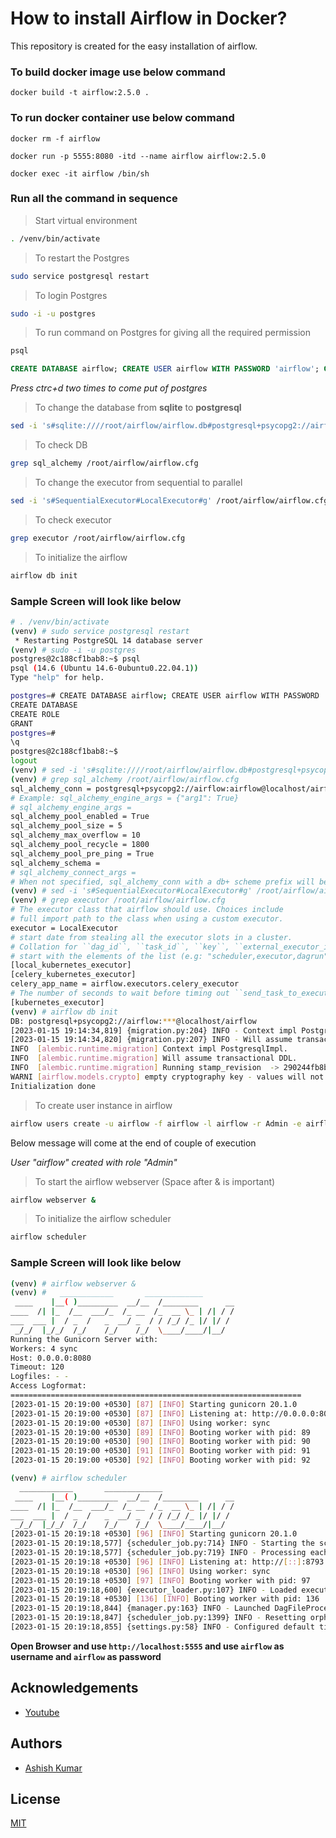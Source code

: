 # How to install Airflow in Docker?

This repository is created for the easy installation of airflow.

### To build docker image use below command

```
docker build -t airflow:2.5.0 .
```

### To run docker container use below command

```
docker rm -f airflow
```

```
docker run -p 5555:8080 -itd --name airflow airflow:2.5.0
```

```
docker exec -it airflow /bin/sh
```

### Run all the command in sequence

> Start virtual environment

```sh
. /venv/bin/activate
```

> To restart the Postgres

```sh
sudo service postgresql restart
```

> To login Postgres

```sh
sudo -i -u postgres
```

> To run command on Postgres for giving all the required permission

```sh
psql
```

```sql
CREATE DATABASE airflow; CREATE USER airflow WITH PASSWORD 'airflow'; GRANT ALL PRIVILEGES ON DATABASE airflow TO airflow;
```

*Press ctrc+d two times to come put of postgres*

> To change the database from **sqlite** to **postgresql**

```sh
sed -i 's#sqlite:////root/airflow/airflow.db#postgresql+psycopg2://airflow:airflow@localhost/airflow#g' /root/airflow/airflow.cfg
```

> To check DB

```sh
grep sql_alchemy /root/airflow/airflow.cfg
```

> To change the executor from sequential to parallel

```sh
sed -i 's#SequentialExecutor#LocalExecutor#g' /root/airflow/airflow.cfg
```

> To check executor

```sh
grep executor /root/airflow/airflow.cfg
```

> To initialize the airflow

```sh
airflow db init
```

### Sample Screen will look like below

```sh
# . /venv/bin/activate
(venv) # sudo service postgresql restart
 * Restarting PostgreSQL 14 database server                                                    [ OK ]
(venv) # sudo -i -u postgres
postgres@2c188cf1bab8:~$ psql
psql (14.6 (Ubuntu 14.6-0ubuntu0.22.04.1))
Type "help" for help.

postgres=# CREATE DATABASE airflow; CREATE USER airflow WITH PASSWORD 'airflow'; GRANT ALL PRIVILEGES ON DATABASE airflow TO airflow;
CREATE DATABASE
CREATE ROLE
GRANT
postgres=#
\q
postgres@2c188cf1bab8:~$
logout
(venv) # sed -i 's#sqlite:////root/airflow/airflow.db#postgresql+psycopg2://airflow:airflow@localhost/airflow#g' /root/airflow/airflow.cfg
(venv) # grep sql_alchemy /root/airflow/airflow.cfg
sql_alchemy_conn = postgresql+psycopg2://airflow:airflow@localhost/airflow
# Example: sql_alchemy_engine_args = {"arg1": True}
# sql_alchemy_engine_args =
sql_alchemy_pool_enabled = True
sql_alchemy_pool_size = 5
sql_alchemy_max_overflow = 10
sql_alchemy_pool_recycle = 1800
sql_alchemy_pool_pre_ping = True
sql_alchemy_schema =
# sql_alchemy_connect_args =
# When not specified, sql_alchemy_conn with a db+ scheme prefix will be used
(venv) # sed -i 's#SequentialExecutor#LocalExecutor#g' /root/airflow/airflow.cfg
(venv) # grep executor /root/airflow/airflow.cfg
# The executor class that airflow should use. Choices include
# full import path to the class when using a custom executor.
executor = LocalExecutor
# start date from stealing all the executor slots in a cluster.
# Collation for ``dag_id``, ``task_id``, ``key``, ``external_executor_id`` columns
# start with the elements of the list (e.g: "scheduler,executor,dagrun")
[local_kubernetes_executor]
[celery_kubernetes_executor]
celery_app_name = airflow.executors.celery_executor
# The number of seconds to wait before timing out ``send_task_to_executor`` or
[kubernetes_executor]
(venv) # airflow db init
DB: postgresql+psycopg2://airflow:***@localhost/airflow
[2023-01-15 19:14:34,819] {migration.py:204} INFO - Context impl PostgresqlImpl.
[2023-01-15 19:14:34,820] {migration.py:207} INFO - Will assume transactional DDL.
INFO  [alembic.runtime.migration] Context impl PostgresqlImpl.
INFO  [alembic.runtime.migration] Will assume transactional DDL.
INFO  [alembic.runtime.migration] Running stamp_revision  -> 290244fb8b83
WARNI [airflow.models.crypto] empty cryptography key - values will not be stored encrypted.
Initialization done
```

> To create user instance in airflow

```sh
airflow users create -u airflow -f airflow -l airflow -r Admin -e airflow@gmail.com -p airflow
```

Below message will come at the end of couple of execution

*User "airflow" created with role "Admin"*

> To start the airflow webserver (Space after & is important)

```sh
airflow webserver & 
```

> To initialize the airflow scheduler

```sh
airflow scheduler
```

### Sample Screen will look like below

```sh
(venv) # airflow webserver &
(venv) #   ____________       _____________
 ____    |__( )_________  __/__  /________      __
____  /| |_  /__  ___/_  /_ __  /_  __ \_ | /| / /
___  ___ |  / _  /   _  __/ _  / / /_/ /_ |/ |/ /
 _/_/  |_/_/  /_/    /_/    /_/  \____/____/|__/
Running the Gunicorn Server with:
Workers: 4 sync
Host: 0.0.0.0:8080
Timeout: 120
Logfiles: - -
Access Logformat:
=================================================================
[2023-01-15 20:19:00 +0530] [87] [INFO] Starting gunicorn 20.1.0
[2023-01-15 20:19:00 +0530] [87] [INFO] Listening at: http://0.0.0.0:8080 (87)
[2023-01-15 20:19:00 +0530] [87] [INFO] Using worker: sync
[2023-01-15 20:19:00 +0530] [89] [INFO] Booting worker with pid: 89
[2023-01-15 20:19:00 +0530] [90] [INFO] Booting worker with pid: 90
[2023-01-15 20:19:00 +0530] [91] [INFO] Booting worker with pid: 91
[2023-01-15 20:19:00 +0530] [92] [INFO] Booting worker with pid: 92

(venv) # airflow scheduler
  ____________       _____________
 ____    |__( )_________  __/__  /________      __
____  /| |_  /__  ___/_  /_ __  /_  __ \_ | /| / /
___  ___ |  / _  /   _  __/ _  / / /_/ /_ |/ |/ /
 _/_/  |_/_/  /_/    /_/    /_/  \____/____/|__/
[2023-01-15 20:19:18 +0530] [96] [INFO] Starting gunicorn 20.1.0
[2023-01-15 20:19:18,577] {scheduler_job.py:714} INFO - Starting the scheduler
[2023-01-15 20:19:18,577] {scheduler_job.py:719} INFO - Processing each file at most -1 times
[2023-01-15 20:19:18 +0530] [96] [INFO] Listening at: http://[::]:8793 (96)
[2023-01-15 20:19:18 +0530] [96] [INFO] Using worker: sync
[2023-01-15 20:19:18 +0530] [97] [INFO] Booting worker with pid: 97
[2023-01-15 20:19:18,600] {executor_loader.py:107} INFO - Loaded executor: LocalExecutor
[2023-01-15 20:19:18 +0530] [136] [INFO] Booting worker with pid: 136
[2023-01-15 20:19:18,844] {manager.py:163} INFO - Launched DagFileProcessorManager with pid: 234
[2023-01-15 20:19:18,847] {scheduler_job.py:1399} INFO - Resetting orphaned tasks for active dag runs
[2023-01-15 20:19:18,855] {settings.py:58} INFO - Configured default timezone Timezone('UTC')
```

**Open Browser and use `http://localhost:5555` and use `airflow` as username and `airflow` as password**

## Acknowledgements

 - [Youtube](https://www.youtube.com/watch?v=o88LNQDH2uI)

## Authors

- [Ashish Kumar](https://www.linkedin.com/in/ashishkrb7/)


## License

[MIT](https://gitlab.com/ashishkrb7/install-airflow-in-docker/-/blob/main/LICENSE)

